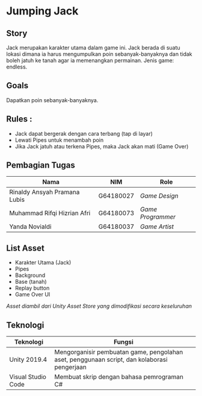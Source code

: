 # Jumping Jack

## Story
Jack merupakan karakter utama dalam game ini. Jack berada di suatu lokasi dimana ia harus mengumpulkan poin sebanyak-banyaknya dan tidak boleh jatuh ke tanah agar ia memenangkan permainan. Jenis game: endless.

## Goals
Dapatkan poin sebanyak-banyaknya.

## Rules : 
- Jack dapat bergerak dengan cara terbang (tap di layar)
- Lewati Pipes untuk menambah poin
- Jika Jack jatuh atau terkena Pipes, maka Jack akan mati (Game Over)

## Pembagian Tugas
| Nama | NIM | Role |
| ------ | ------ | ------ |
| Rinaldy Ansyah Pramana Lubis | G64180027 | *Game Design* |
| Muhammad Rifqi Hizrian Afri | G64180073 | *Game Programmer* |
| Yanda Novialdi | G64180037 | *Game Artist* |

## List Asset
- Karakter Utama (Jack)
- Pipes
- Background
- Base (tanah)
- Replay button
- Game Over UI

*Asset diambil dari Unity Asset Store yang dimodifikasi secara keseluruhan*

## Teknologi
| Teknologi | Fungsi |
| ------ | ------ |
| Unity 2019.4 | Mengorganisir pembuatan game, pengolahan aset, penggunaan script, dan kolaborasi pengerjaan |
| Visual Studio Code | Membuat skrip dengan bahasa pemrograman C# |
